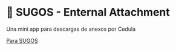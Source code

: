 # 🎈 SUGOS - Enternal Attachment

Una mini app para descargas de anexos por Cedula

[Para SUGOS](https://www.sugos.com.ve/)

